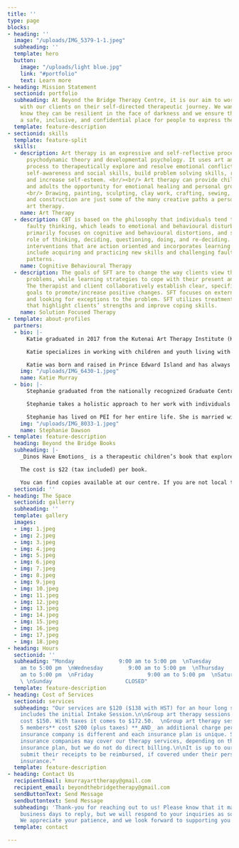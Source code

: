 ```yaml
---
title: ''
type: page
blocks:
- heading: ''
  image: "/uploads/IMG_5379-1-1.jpeg"
  subheading: ''
  template: hero
  button:
    image: "/uploads/light blue.jpg"
    link: "#portfolio"
    text: Learn more
- heading: Mission Statement
  sectionid: portfolio
  subheading: At Beyond the Bridge Therapy Centre, it is our aim to work collaboratively
    with our clients on their self-directed therapeutic journey. We want people to
    know they can be resilient in the face of darkness and we ensure that this is
    a safe, inclusive, and confidential place for people to express themselves.
  template: feature-description
- sectionid: skills
  template: feature-split
  skills:
  - description: Art therapy is an expressive and self-reflective process that involves
      psychodynamic theory and developmental psychology. It uses art and the creative
      process to therapeutically explore and resolve emotional conflicts, develop
      self-awareness and social skills, build problem solving skills, reduce anxiety
      and increase self-esteem. <br/><br/> Art therapy can provide children, adolescents,
      and adults the opportunity for emotional healing and personal growth. <br/>
      <br/> Drawing, painting, sculpting, clay work, crafting, sewing, collage, embroidery,
      and construction are just some of the many creative paths a person can use during
      art therapy.
    name: Art Therapy
  - description: CBT is based on the philosophy that individuals tend to incorporate
      faulty thinking, which leads to emotional and behavioural disturbances. Therapy
      primarily focuses on cognitive and behavioural distortions, and stresses the
      role of thinking, deciding, questioning, doing, and re-deciding. CBT utilizes
      interventions that are action oriented and incorporates learning processes which
      include acquiring and practicing new skills and challenging faulty thinking
      patterns.
    name: Cognitive Behavioural Therapy
  - description: The goals of SFT are to change the way clients view their current
      problems, while learning strategies to cope with their present and future circumstances.
      The therapist and client collaboratively establish clear, specific, concrete
      goals to promote/increase positive changes. SFT focuses on externalizing problems
      and looking for exceptions to the problem. SFT utilizes treatment interventions
      that highlight clients’ strengths and improve coping skills.
    name: Solution Focused Therapy
- template: about-profiles
  partners:
  - bio: |-
      Katie graduated in 2017 from the Kutenai Art Therapy Institute (KATI) which is located in Nelson, British Columbia. KATI is an accredited institute and is recognized by both the BC Art Therapy Association and the Canadian Art Therapy Association (CATA). As part of the requirements for graduating, Katie completed 700 hours of clinical work, two years of theoretical course work, two years of personal therapy, and wrote a thesis entitled, “It Takes a Village: The Value of Co-Creation in School-Based Art Therapy.” Katie is a professional member of the Canadian Art Therapy Association (CATA) and a member of the Prince Edward Island Counselling Association (PEICA). In addition to her art therapy training, Katie has a bachelor’s degree of arts from the University of Prince Edward Island (UPEI).

      Katie specializes in working with children and youth living with anxiety disorders, Autism Spectrum Disorder, self-esteem difficulties, and behaviour problems. She also specializes in working with adults living with physical, cognitive, and developmental disabilities. These include, but are not limited to: Autism Spectrum Disorder, Fetal Alcohol Spectrum Disorders and Down syndrome.

      Katie was born and raised in Prince Edward Island and has always had a passion for art and creativity. When she found out about art therapy, she knew right away that was what she wanted to pursue. She travelled to Nelson, BC to begin her training and fell in love with art therapy. Katie is eager and excited to share the benefits of art therapy with others.
    img: "/uploads/IMG_6430-1.jpeg"
    name: Katie Murray
  - bio: |-
      Stephanie graduated from the nationally recognized Graduate Centre for Applied Psychology, Athabasca University with her master's of counselling degree with specialization in counselling psychology. During her studies, Stephanie completed a 500-hour internship under the supervision of a registered psychologist. Stephanie’s thesis dissertation is entitled, "Effects of Adlerian Birth Order and Disabilities on Sibling Relational Dynamics: An Inclusive Heuristic Inquiry.” Stephanie is a professional member of the Canadian Counselling and Psychotherapy Association (CCPA) and the Prince Edward Island Counselling Association (PEICA). In addition to her master’s degree, Stephanie holds a bachelor’s of science degree from the University of Prince Edward Island (UPEI) where she majored in psychology and minored in biology.

      Stephanie takes a holistic approach to her work with individuals aged 13 and up. Through the process of personal, professional, and academic development, Stephanie offers an integrative therapeutic approach. To meet the unique needs of each client, Stephanie utilizes a variety of therapeutic interventions including Cognitive Behavioural Therapy (CBT) and Solution Focused Therapy (SFT).

      Stephanie has lived on PEI for her entire life. She is married with three beautiful children whose relationships guide her interest in sibling and family dynamics.
    img: "/uploads/IMG_8033-1.jpeg"
    name: Stephanie Dawson
- template: feature-description
  heading: Beyond the Bridge Books
  subheading: |-
    _Dinos Have Emotions_ is a therapeutic children’s book that explores ten unique Dinos and their emotions: Sadness, Happiness, Anger, Love, Disgust, Gratitude, Fear, Hope, Shame, and Pride. The focus of this book is to help children and their grown-ups tackle every-day struggles with emotional regulation. The second half of the book contains 19 different coping skills that promote self-regulation.

    The cost is $22 (tax included) per book.

    You can find copies available at our centre. If you are not local to Summerside, reach out to us via email and we will make shipping or drop off arrangements.
  sectionid: ''
- heading: The Space
  sectionid: gallerry
  subheading: ''
  template: gallery
  images:
  - img: 1.jpeg
  - img: 2.jpeg
  - img: 3.jpeg
  - img: 4.jpeg
  - img: 5.jpeg
  - img: 6.jpeg
  - img: 7.jpeg
  - img: 8.jpeg
  - img: 9.jpeg
  - img: 10.jpeg
  - img: 11.jpeg
  - img: 12.jpeg
  - img: 13.jpeg
  - img: 14.jpeg
  - img: 15.jpeg
  - img: 16.jpeg
  - img: 17.jpeg
  - img: 18.jpeg
- heading: Hours
  sectionid: ''
  subheading: "Monday              9:00 am to 5:00 pm  \nTuesday              9:00
    am to 5:00 pm  \nWednesday        9:00 am to 5:00 pm  \nThursday            9:00
    am to 5:00 pm  \nFriday                 9:00 am to 5:00 pm  \nSaturday                     CLOSED
    \ \nSunday                       CLOSED"
  template: feature-description
- heading: Cost of Services
  sectionid: services
  subheading: "Our services are $120 ($138 with HST) for an hour long session.  \nThis
    includes the initial Intake Session.\n\nGroup art therapy sessions **up to 5 members**
    cost $150. With taxes it comes to $172.50.  \nGroup art therapy sessions **above
    5 members** cost $200 (plus taxes) **_AND_ an additional charge per person.**\n\nEvery
    insurance company is different and each insurance plan is unique. Some health
    insurance companies may cover our therapy services, depending on the individual's
    insurance plan, but we do not do direct billing.\n\nIt is up to our clients to
    submit their receipts to be reimbursed, if covered under their personal health
    insurance."
  template: feature-description
- heading: Contact Us
  recipientEmail: kmurrayarttherapy@gmail.com
  recipient_email: beyondthebridgetherapy@gmail.com
  sendButtonText: Send Message
  sendbuttontext: Send Message
  subheading: 'Thank-you for reaching out to us! Please know that it may take us 2-3
    business days to reply, but we will respond to your inquiries as soon as we can.
    We appreciate your patience, and we look forward to supporting you! '
  template: contact

---
```

